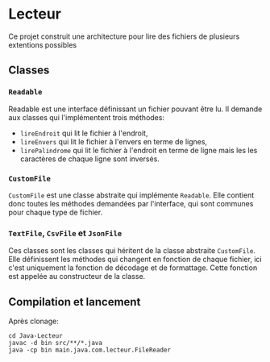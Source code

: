 # Lecteur

Ce projet construit une architecture pour lire des fichiers de plusieurs extentions possibles

## Classes

### `Readable`
Readable est une interface définissant un fichier pouvant être lu.
Il demande aux classes qui l'implémentent trois méthodes:
- `lireEndroit` qui lit le fichier à l'endroit,
- `lireEnvers` qui lit le fichier à l'envers en terme de lignes,
- `lirePalindrome` qui lit le fichier à l'endroit en terme de ligne mais les les caractères de chaque ligne sont inversés.

### `CustomFile`
`CustomFile` est une classe abstraite qui implémente `Readable`.
Elle contient donc toutes les méthodes demandées par l'interface, qui sont communes pour chaque type de fichier.

### `TextFile`, `CsvFile` et `JsonFile`
Ces classes sont les classes qui héritent de la classe abstraite `CustomFile`.
Elle définissent les méthodes qui changent en fonction de chaque fichier, ici c'est uniquement la fonction de décodage et de formattage.
Cette fonction est appelée au constructeur de la classe.

## Compilation et lancement
Après clonage: 
```
cd Java-Lecteur
javac -d bin src/**/*.java
java -cp bin main.java.com.lecteur.FileReader
```
